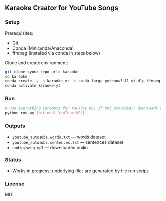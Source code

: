 ## Karaoke Creator for YouTube Songs

### Setup
Prerequisites:
- Git
- Conda (Miniconda/Anaconda)
- ffmpeg (installed via conda in steps below)

Clone and create environment:
```bash
git clone <your-repo-url> karaoke
cd karaoke
conda create -y -n karaoke-yt -c conda-forge python=3.11 yt-dlp ffmpeg
conda activate karaoke-yt
```

### Run
```bash
# Run everything (prompts for YouTube URL if not provided): downloads audio and generates words/sentences
python run.py [optional-YouTube-URL]
```

### Outputs
- `youtube_autosubs.words.txt` — words dataset
- `youtube_autosubs.sentences.txt` — sentences dataset
 - `audio/song.mp3` — downloaded audio

### Status
- Works in progress; underlying files are generated by the run script.

### License
MIT
